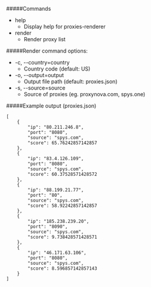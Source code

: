 #####Commands
  - help    
   	- Display help for proxies-renderer
  - render  
   	- Render proxy list

#####Render command options:
  - -c, --country=country  
  	- Country code (default: US)
  - -o, --output=output    
  	- Output file path (default: proxies.json)
  - -s, --source=source    
    - Source of proxies (eg. proxynova.com, spys.one)

#####Example output (proxies.json)
```
[
	{
		"ip": "80.211.246.8",
		"port": "8080",
		"source": "spys.com",
		"score": 65.76242857142857
	},
	{
		"ip": "83.4.126.109",
		"port": "8080",
		"source": "spys.com",
		"score": 60.37528571428572
	},
	{
		"ip": "88.199.21.77",
		"port": "80",
		"source": "spys.com",
		"score": 58.92242857142857
	},
	{
		"ip": "185.238.239.20",
		"port": "8090",
		"source": "spys.com",
		"score": 9.738428571428571
	},
	{
		"ip": "46.171.63.106",
		"port": "8080",
		"source": "spys.com",
		"score": 8.596857142857143
	}
]
```